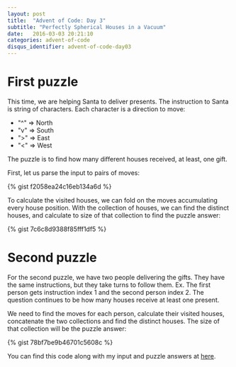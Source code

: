 ```yaml
---
layout: post
title:  "Advent of Code: Day 3"
subtitle: "Perfectly Spherical Houses in a Vacuum"
date:   2016-03-03 20:21:10
categories: advent-of-code
disqus_identifier: advent-of-code-day03
---
```

# First puzzle 
This time, we are helping Santa to deliver presents. The instruction to Santa is string of characters. Each character is a direction to move:

- "^" => North
- "v" => South
- ">" => East
- "<" => West

The puzzle is to find how many different houses received, at least, one gift.

First, let us parse the input to pairs of moves:

{% gist f2058ea24c16eb134a6d %}

To calculate the visited houses, we can fold on the moves accumulating every house position. With the collection of houses, we can find the distinct houses, and calculate to size of that collection to find the puzzle answer:


{% gist 7c6c8d9388f85fff1df5 %}


# Second puzzle

For the second puzzle, we have two people delivering the gifts. They have the same instructions, but they take turns to follow them. Ex. The first person gets instruction index 1 and the second person index 2. The question continues to be how many houses receive at least one present. 

We need to find the moves for each person, calculate their visited houses, concatenate the two collections and find the distinct houses. The size of that collection will be the puzzle answer:

{% gist 78bf7be9b46701c5608c %}


You can find this code along with my input and puzzle answers at [here](https://github.com/darienmt/advent-of-code/blob/master/scala/src/main/scala/Day03.sc).